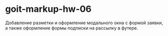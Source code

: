 # goit-markup-hw-06
Добавление разметки и оформление модального окна с формой заявки, а также оформление формы подписки на рассылку в футере.
